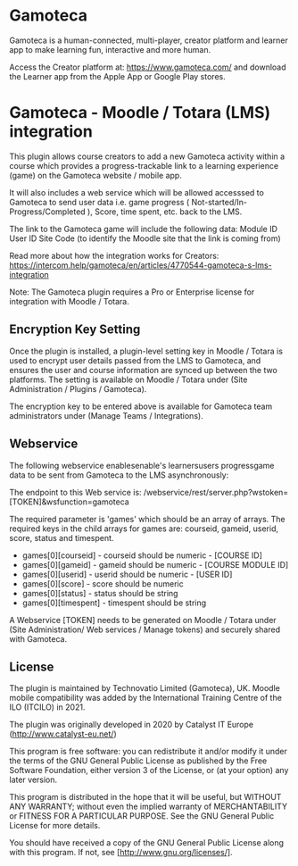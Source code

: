 # Gamoteca #
Gamoteca is a human-connected, multi-player, creator platform and learner app to make learning fun, interactive and more human. 

Access the Creator platform at: https://www.gamoteca.com/ and download the Learner app from the Apple App or Google Play stores.

# Gamoteca - Moodle / Totara (LMS) integration #

This plugin allows course creators to add a new Gamoteca activity within a course which provides a progress-trackable link to a learning experience (game) on the Gamoteca website / mobile app.

It will also includes a web service which will be allowed accesssed to Gamoteca to send user data i.e. game progress ( Not-started/In-Progress/Completed ), Score, time spent, etc. back to the LMS.

The link to the Gamoteca game will include the following data: Module ID User ID Site Code (to identify the Moodle site that the link is coming from)

Read more about how the integration works for Creators: https://intercom.help/gamoteca/en/articles/4770544-gamoteca-s-lms-integration

Note: The Gamoteca plugin requires a Pro or Enterprise license for integration with Moodle /  Totara.

## Encryption Key Setting ##
Once the plugin is installed, a plugin-level setting key in Moodle / Totara is used to encrypt user details passed from the LMS to Gamoteca, and ensures the user and course information are synced up between the two platforms. The setting is available on Moodle / Totara under (Site Administration / Plugins / Gamoteca).

The encryption key to be entered above is available for Gamoteca team administrators under (Manage Teams / Integrations).

## Webservice ##

The following webservice enablesenable's learnersusers progressgame data to be sent from Gamoteca to the LMS asynchronously:

The endpoint to this Web service is: /webservice/rest/server.php?wstoken=[TOKEN]&wsfunction=gamoteca

The required parameter is 'games' which should be an array of arrays. The required keys in the child arrays for games are: courseid, gameid, userid, score, status and timespent.

* games[0][courseid] - courseid should be numeric - [COURSE ID]
* games[0][gameid] - gameid should be numeric - [COURSE MODULE ID]
* games[0][userid] - userid should be numeric - [USER ID]
* games[0][score] - score should be numeric
* games[0][status] - status should be string
* games[0][timespent] - timespent should be string


A Webservice [TOKEN] needs to be generated on Moodle / Totara under (Site Administration/ Web services / Manage tokens) and securely shared with Gamoteca.

## License ##

The plugin is maintained by Technovatio Limited (Gamoteca), UK. 
Moodle mobile compatibility was added by the International Training Centre of the ILO (ITCILO) in 2021.

The plugin was originally developed in 2020 by Catalyst IT Europe (http://www.catalyst-eu.net/)

This program is free software: you can redistribute it and/or modify it under
the terms of the GNU General Public License as published by the Free Software
Foundation, either version 3 of the License, or (at your option) any later
version.

This program is distributed in the hope that it will be useful, but WITHOUT ANY
WARRANTY; without even the implied warranty of MERCHANTABILITY or FITNESS FOR A
PARTICULAR PURPOSE. See the GNU General Public License for more details.

You should have received a copy of the GNU General Public License along with
this program. If not, see [http://www.gnu.org/licenses/].